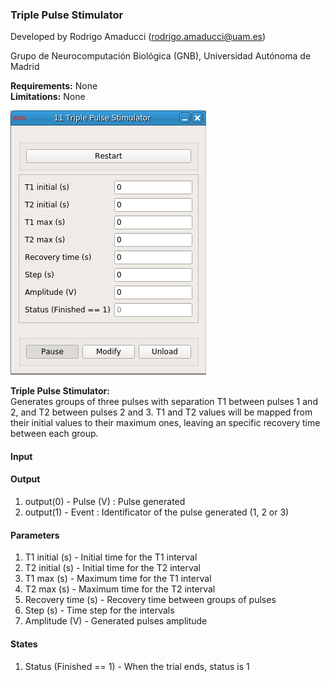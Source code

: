### Triple Pulse Stimulator

Developed by Rodrigo Amaducci (rodrigo.amaducci@uam.es)

Grupo de Neurocomputación Biológica (GNB), Universidad Autónoma de Madrid

**Requirements:** None  
**Limitations:** None  

![Triple Pulse Stimulator GUI](triple-pulse-stimulator.png)

<!--start-->
<p><b>Triple Pulse Stimulator:</b><br>Generates groups of three pulses with separation T1 between pulses 1 and 2, and T2 between pulses 2 and 3. T1 and T2 values will be mapped from their initial values to their maximum ones, leaving an specific recovery time between each group.</p>
<!--end-->

#### Input


#### Output
1. output(0) - Pulse (V) : Pulse generated
2. output(1) - Event : Identificator of the pulse generated (1, 2 or 3)

#### Parameters
1. T1 initial (s) - Initial time for the T1 interval
2. T2 initial (s) - Initial time for the T2 interval
3. T1 max (s) - Maximum time for the T1 interval
4. T2 max (s) - Maximum time for the T2 interval
5. Recovery time (s) - Recovery time between groups of pulses
6. Step (s) - Time step for the intervals
7. Amplitude (V) - Generated pulses amplitude

#### States
1. Status (Finished == 1) - When the trial ends, status is 1
